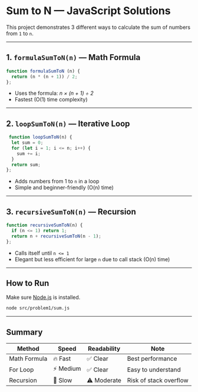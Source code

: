 # Sum to N — JavaScript Solutions

This project demonstrates 3 different ways to calculate the sum of numbers from `1` to `n`.

---

## 1. `formulaSumToN(n)` — Math Formula

```js
function formulaSumToN (n) {
  return (n * (n + 1)) / 2;
};
```

* Uses the formula: *n × (n + 1) ÷ 2*
* Fastest (O(1) time complexity)

---

## 2. `loopSumToN(n)` — Iterative Loop

```js
 function loopSumToN(n) {
  let sum = 0;
  for (let i = 1; i <= n; i++) {
    sum += i;
  }
  return sum;
};
```

* Adds numbers from 1 to `n` in a loop
* Simple and beginner-friendly (O(n) time)

---

## 3. `recursiveSumToN(n)` — Recursion

```js
function recursiveSumToN(n) {
  if (n <= 1) return 1;
  return n + recursiveSumToN(n - 1);
};
```

* Calls itself until `n <= 1`
* Elegant but less efficient for large `n` due to call stack (O(n) time)

---

## How to Run

Make sure [Node.js](https://nodejs.org) is installed.

```bash
node src/problem1/sum.js
```

---

## Summary

| Method       | Speed    | Readability | Note                   |
| ------------ | -------- | ----------- | ---------------------- |
| Math Formula | 🔥 Fast  | ✅ Clear     | Best performance       |
| For Loop     | ⚡ Medium | ✅ Clear     | Easy to understand     |
| Recursion    | 🚒 Slow  | ⚠️ Moderate | Risk of stack overflow |
